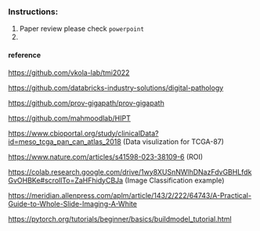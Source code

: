 ### Instructions: 

1. Paper review please check `powerpoint`
2. 



#### reference  

https://github.com/vkola-lab/tmi2022   

https://github.com/databricks-industry-solutions/digital-pathology   

https://github.com/prov-gigapath/prov-gigapath  

https://github.com/mahmoodlab/HIPT


https://www.cbioportal.org/study/clinicalData?id=meso_tcga_pan_can_atlas_2018   (Data visulization for TCGA-87)

https://www.nature.com/articles/s41598-023-38109-6 (ROI)

https://colab.research.google.com/drive/1wy8XUSnNWlhDNazFdvGBHLfdkGvOHBKe#scrollTo=ZaHFhidyCBJa  (Image Classification example)


https://meridian.allenpress.com/aplm/article/143/2/222/64743/A-Practical-Guide-to-Whole-Slide-Imaging-A-White


https://pytorch.org/tutorials/beginner/basics/buildmodel_tutorial.html
